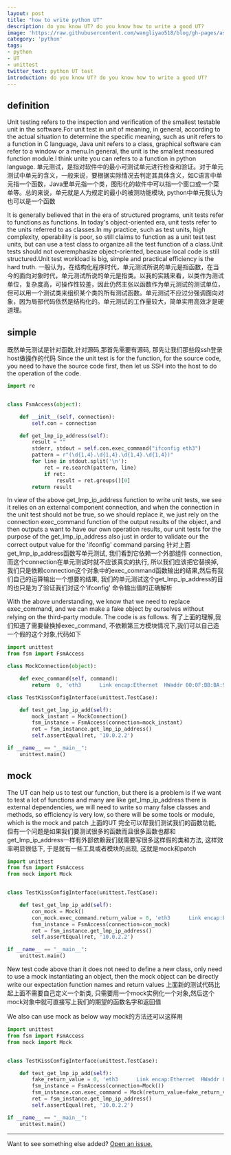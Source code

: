 ```yaml
---
layout: post
title: "how to write python UT"
description: do you know UT? do you know how to write a good UT?
image: 'https://raw.githubusercontent.com/wangliyao518/blog/gh-pages/assets/img/unittest.jpg'
category: 'python'
tags:
- python
- UT
- unittest
twitter_text: python UT test
introduction: do you know UT? do you know how to write a good UT?
---
```


## definition
Unit testing refers to the inspection and verification of the smallest testable unit in the software.For unit test in unit of meaning, in general, according to the actual situation to determine the specific meaning, such as unit refers to a function in C language, Java unit refers to a class, graphical software can refer to a window or a menu.In general, the unit is the smallest measured function module.I think unite you can refers to a function in python language.
单元测试，是指对软件中的最小可测试单元进行检查和验证。对于单元测试中单元的含义，一般来说，要根据实际情况去判定其具体含义，如C语言中单元指一个函数，Java里单元指一个类，图形化的软件中可以指一个窗口或一个菜单等。总的来说，单元就是人为规定的最小的被测功能模块, python中单元我认为也可以是一个函数

It is generally believed that in the era of structured programs, unit tests refer to functions as functions. In today's object-oriented era, unit tests refer to the units referred to as classes.In my practice, such as test units, high complexity, operability is poor, so still claims to function as a unit test test units, but can use a test class to organize all the test function of a class.Unit tests should not overemphasize object-oriented, because local code is still structured.Unit test workload is big, simple and practical efficiency is the hard truth.
一般认为，在结构化程序时代，单元测试所说的单元是指函数，在当今的面向对象时代，单元测试所说的单元是指类。以我的实践来看，以类作为测试单位，复杂度高，可操作性较差，因此仍然主张以函数作为单元测试的测试单位，但可以用一个测试类来组织某个类的所有测试函数。单元测试不应过分强调面向对象，因为局部代码依然是结构化的。单元测试的工作量较大，简单实用高效才是硬道理。



## simple

既然单元测试是针对函数,针对源码,那首先需要有源码, 那先让我们那些段ssh登录 host做操作的代码
Since the unit test is for the function, for the source code, you need to have the source code first, then let us SSH into the host to do the operation of the code.

```python
import re


class FsmAccess(object):

    def __init__(self, connection):
        self.con = connection

    def get_lmp_ip_address(self):
        result = ""
        stderr, stdout = self.con.exec_command("ifconfig eth3")
        pattern = r"(\d{1,4}.\d{1,4}.\d{1,4}.\d{1,4})"
        for line in stdout.split('\n'):
            ret = re.search(pattern, line)
            if ret:
                result = ret.groups()[0]
        return result

```
In view of the above get_lmp_ip_address function to write unit tests, we see it relies on an external component connection, and when the connection in the unit test should not be true, so we should replace it, we just rely on the connection exec_command function of the output results of the object, and then outputs a want to have our own operation results, our unit tests for the purpose of the get_lmp_ip_address also just in order to validate our the correct output value for the 'ifconfig' command parsing
针对上面get_lmp_ip_address函数写单元测试, 我们看到它依赖一个外部组件 connection, 而这个connection在单元测试时就不应该真实的执行, 所以我们应该把它替换掉, 我们只是依赖connection这个对象中的exec_command函数输出的结果,然后有我们自己的运算输出一个想要的结果, 我们的单元测试这个get_lmp_ip_address的目的也只是为了验证我们对这个'ifconfig' 命令输出值的正确解析

With the above understanding, we know that we need to replace exec_command, and we can make a fake object by ourselves without relying on the third-party module. The code is as follows.
有了上面的理解,我们知道了需要替换掉exec_command, 不依赖第三方模块情况下,我们可以自己造一个假的这个对象,代码如下

```python
import unittest
from fsm import FsmAccess

class MockConnection(object):

    def exec_command(self, command):
        return  0, 'eth3      Link encap:Ethernet  HWaddr 00:0F:BB:BA:99:CD  \ninet addr:10.0.2.2  Bcast:10.0.2.255  Mask:255.255.255.0\nUP BROADCAST RUNNING MULTICAST  MTU:1500  Metric:1\nRX packets:0 errors:0 dropped:0 overruns:0 frame:0\nTX packets:16 errors:0 dropped:0 overruns:0 carrier:0\ncollisions:0 txqueuelen:1000\nRX bytes:0 (0.0 B)  TX bytes:1152 (1.1 KiB)'

class TestKissConfigInterface(unittest.TestCase):

    def test_get_lmp_ip_add(self):
        mock_instant = MockConnection()
        fsm_instance = FsmAccess(connection=mock_instant)
        ret = fsm_instance.get_lmp_ip_address()
        self.assertEqual(ret, '10.0.2.2')

if __name__ == "__main__":
    unittest.main()
```
    
## mock
The UT can help us to test our function, but there is a problem is if we want to test a lot of functions and many are like get_lmp_ip_address there is external dependencies, we will need to write so many false classes and methods, so efficiency is very low, so there will be some tools or module, which is the mock and patch
上面的UT 完全可以帮我们测试我们的函数功能, 但有一个问题是如果我们要测试很多的函数而且很多函数也都和get_lmp_ip_address一样有外部依赖我们就需要写很多这样假的类和方法, 这样效率明显很低下, 于是就有一些工具或者模块的出现, 这就是mock和patch

```python
import unittest
from fsm import FsmAccess
from mock import Mock


class TestKissConfigInterface(unittest.TestCase):

    def test_get_lmp_ip_add(self):
        con_mock = Mock()
        con_mock.exec_command.return_value = 0, 'eth3      Link encap:Ethernet  HWaddr 00:0F:BB:BA:99:CD  \ninet addr:10.0.2.2  Bcast:10.0.2.255  Mask:255.255.255.0\nUP BROADCAST RUNNING MULTICAST  MTU:1500  Metric:1\nRX packets:0 errors:0 dropped:0 overruns:0 frame:0\nTX packets:16 errors:0 dropped:0 overruns:0 carrier:0\ncollisions:0 txqueuelen:1000\nRX bytes:0 (0.0 B)  TX bytes:1152 (1.1 KiB)'
        fsm_instance = FsmAccess(connection=con_mock)
        ret = fsm_instance.get_lmp_ip_address()
        self.assertEqual(ret, '10.0.2.2')

if __name__ == "__main__":
    unittest.main()
```

New test code above than it does not need to define a new class, only need to use a mock instantiating an object, then the mock object can be directly write our expectation function names and return values
上面新的测试代码比起上面不需要自己定义一个新类, 只需要用一个mock实例化一个对象,然后这个mock对象中就可直接写上我们的期望的函数名字和返回值

We also can use mock as below way
mock的方法还可以这样用

```python
import unittest
from fsm import FsmAccess
from mock import Mock


class TestKissConfigInterface(unittest.TestCase):

    def test_get_lmp_ip_add(self):
        fake_return_value = 0, 'eth3      Link encap:Ethernet  HWaddr 00:0F:BB:BA:99:CD  \ninet addr:10.0.2.2  Bcast:10.0.2.255  Mask:255.255.255.0\nUP BROADCAST RUNNING MULTICAST  MTU:1500  Metric:1\nRX packets:0 errors:0 dropped:0 overruns:0 frame:0\nTX packets:16 errors:0 dropped:0 overruns:0 carrier:0\ncollisions:0 txqueuelen:1000\nRX bytes:0 (0.0 B)  TX bytes:1152 (1.1 KiB)'
        fsm_instance = FsmAccess(connection=Mock())
        fsm_instance.con.exec_command = Mock(return_value=fake_return_value)
        ret = fsm_instance.get_lmp_ip_address()
        self.assertEqual(ret, '10.0.2.2')

if __name__ == "__main__":
    unittest.main()
```




-----

Want to see something else added? <a href="https://github.com/wangliyao518/blog/issues/new">Open an issue.</a>
